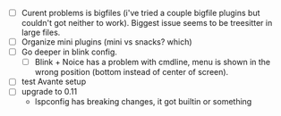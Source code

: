 - [ ] Curent problems is bigfiles (i've tried a couple bigfile plugins but couldn't got neither to work). Biggest issue seems to be treesitter in large files.
- [ ] Organize mini plugins (mini vs snacks? which)
- [ ] Go deeper in blink config.
    - [ ] Blink + Noice has a problem with cmdline, menu is shown in the wrong position (bottom instead of center of screen).
- [ ] test Avante setup
- [ ] upgrade to 0.11
    - lspconfig has breaking changes, it got builtin or something
